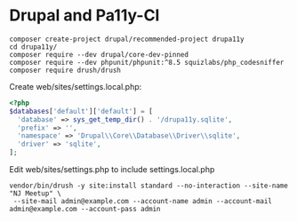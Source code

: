 # Drupal and Pa11y-CI

```shell
composer create-project drupal/recommended-project drupa11y
cd drupa11y/
composer require --dev drupal/core-dev-pinned
composer require --dev phpunit/phpunit:^8.5 squizlabs/php_codesniffer
composer require drush/drush
```

Create web/sites/settings.local.php:

```php
<?php
$databases['default']['default'] = [
  'database' => sys_get_temp_dir() . '/drupa11y.sqlite',
  'prefix' => '',
  'namespace' => 'Drupal\\Core\\Database\\Driver\\sqlite',
  'driver' => 'sqlite',
];
```

Edit web/sites/settings.php to include settings.local.php

```shell
vendor/bin/drush -y site:install standard --no-interaction --site-name "NJ Meetup" \
 --site-mail admin@example.com --account-name admin --account-mail admin@example.com --account-pass admin
```
